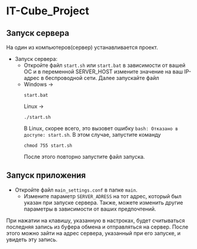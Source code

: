 # IT-Cube_Project

## Запуск сервера
На один из компьютеров(сервер) устанавливается проект. 

* Запуск сервера:
  * Откройте файл ```start.sh``` или ```start.bat``` в зависимости от вашей ОС и в переменной SERVER_HOST измените значение на ваш IP-адрес в беспроводной сети. Далее запускайте файл
  * Windows -> 
    ```batch
    start.bat
    ```
    Linux ->
    ```shell
    ./start.sh
    ```
    В Linux, скорее всего, это вызовет ошибку ```bash: Отказано в доступе: start.sh```. В этом случае, запустите команду
    ```shell
    chmod 755 start.sh
    ```
    После этого повторно запустите файл запуска.
## Запуск приложения
* Откройте файл ```main_settings.conf``` в папке ```main```.
  * Измените параметр ```SERVER_ADRESS``` на тот адрес, который был указан при запуске сервера. Также, можете изменить другие параметры в зависимости от ваших предпочтений.
 
При нажатии на клавишу, указанную в настроках, будет считываться последняя запись из буфера обмена и отправляться на сервер. После этого можно зайти на адрес сервера, указанный при его запуске, и увидеть эту запись.
